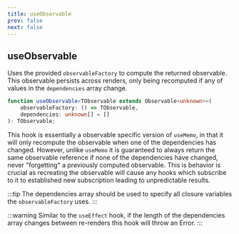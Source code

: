 ```yaml
---
title: useObservable
prev: false
next: false
---
```


## useObservable

Uses the provided `observableFactory` to compute the returned observable. This observable persists across renders,
only being recomputed if any of values in the `dependencies` array change.

```ts
function useObservable<TObservable extends Observable<unknown>>(
	observableFactory: () => TObservable,
	dependencies: unknown[] = []
): TObservable;
```

This hook is essentially a observable specific version of `useMemo`, in that it will only recompute the observable when one of the dependencies has changed. However, unlike `useMemo` it is guaranteed to always return the same observable reference if none of the dependencies have changed, never "forgetting" a previously computed observable. This is behavior is crucial as recreating the observable will cause any hooks which subscribe to it to established new subscription leading to unpredictable results.

:::tip
The dependencies array should be used to specify all closure variables the `observableFactory` uses.
:::

:::warning
Similar to the `useEffect` hook, if the length of the dependencies array changes between re-renders this hook will throw an Error.
:::
